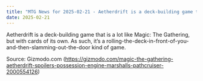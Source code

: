 ```yaml
---
title: "MTG News for 2025-02-21 - Aetherdrift is a deck-building game that is a lot ..."
date: 2025-02-21
---
```


Aetherdrift is a deck-building game that is a lot like Magic: The Gathering, but with cards of its own. As such, it’s a rolling-the-deck-in-front-of-you-and-then-slamming-out-the-door kind of game.

Source: Gizmodo.com (https://gizmodo.com/magic-the-gathering-aetherdrift-spoilers-possession-engine-marshalls-pathcruiser-2000554126)
